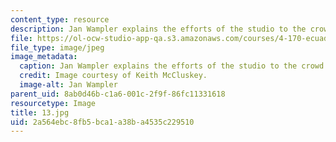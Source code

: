 ```yaml
---
content_type: resource
description: Jan Wampler explains the efforts of the studio to the crowd.
file: https://ol-ocw-studio-app-qa.s3.amazonaws.com/courses/4-170-ecuador-workshop-fall-2006/2a564ebc8fb5bca1a38ba4535c229510_13.jpg
file_type: image/jpeg
image_metadata:
  caption: Jan Wampler explains the efforts of the studio to the crowd.
  credit: Image courtesy of Keith McCluskey.
  image-alt: Jan Wampler
parent_uid: 8ab0d46b-c1a6-001c-2f9f-86fc11331618
resourcetype: Image
title: 13.jpg
uid: 2a564ebc-8fb5-bca1-a38b-a4535c229510
---
```


